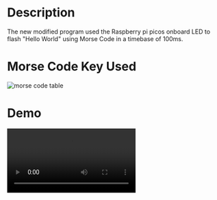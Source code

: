 # Description

The new modified program used the Raspberry pi picos onboard LED to flash "Hello World" using Morse Code in a timebase of 100ms.

# Morse Code Key Used

![morse code table](https://cdn.free-printable-paper.com/images/large/morse-code-chart.png)

# Demo

![Link to video](modify.mkv)